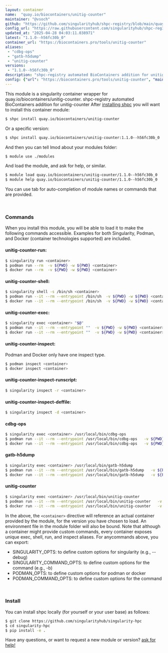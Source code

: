```yaml
---
layout: container
name:  "quay.io/biocontainers/unitig-counter"
maintainer: "@vsoch"
github: "https://github.com/singularityhub/shpc-registry/blob/main/quay.io/biocontainers/unitig-counter/container.yaml"
config_url: "https://raw.githubusercontent.com/singularityhub/shpc-registry/main/quay.io/biocontainers/unitig-counter/container.yaml"
updated_at: "2025-04-28 04:03:11.038971"
latest: "1.1.0--h56fc30b_0"
container_url: "https://biocontainers.pro/tools/unitig-counter"
aliases:
 - "cdbg-ops"
 - "gatb-h5dump"
 - "unitig-counter"
versions:
 - "1.1.0--h56fc30b_0"
description: "shpc-registry automated BioContainers addition for unitig-counter"
config: {"url": "https://biocontainers.pro/tools/unitig-counter", "maintainer": "@vsoch", "description": "shpc-registry automated BioContainers addition for unitig-counter", "latest": {"1.1.0--h56fc30b_0": "sha256:ae6f8424538cf528728dfa0979619e3b742b67551bd8b34007768949d1ac4d19"}, "tags": {"1.1.0--h56fc30b_0": "sha256:ae6f8424538cf528728dfa0979619e3b742b67551bd8b34007768949d1ac4d19"}, "docker": "quay.io/biocontainers/unitig-counter", "aliases": {"cdbg-ops": "/usr/local/bin/cdbg-ops", "gatb-h5dump": "/usr/local/bin/gatb-h5dump", "unitig-counter": "/usr/local/bin/unitig-counter"}}
---
```


This module is a singularity container wrapper for quay.io/biocontainers/unitig-counter.
shpc-registry automated BioContainers addition for unitig-counter
After [installing shpc](#install) you will want to install this container module:


```bash
$ shpc install quay.io/biocontainers/unitig-counter
```

Or a specific version:

```bash
$ shpc install quay.io/biocontainers/unitig-counter:1.1.0--h56fc30b_0
```

And then you can tell lmod about your modules folder:

```bash
$ module use ./modules
```

And load the module, and ask for help, or similar.

```bash
$ module load quay.io/biocontainers/unitig-counter/1.1.0--h56fc30b_0
$ module help quay.io/biocontainers/unitig-counter/1.1.0--h56fc30b_0
```

You can use tab for auto-completion of module names or commands that are provided.

<br>

### Commands

When you install this module, you will be able to load it to make the following commands accessible.
Examples for both Singularity, Podman, and Docker (container technologies supported) are included.

#### unitig-counter-run:

```bash
$ singularity run <container>
$ podman run --rm  -v ${PWD} -w ${PWD} <container>
$ docker run --rm  -v ${PWD} -w ${PWD} <container>
```

#### unitig-counter-shell:

```bash
$ singularity shell -s /bin/sh <container>
$ podman run --it --rm --entrypoint /bin/sh  -v ${PWD} -w ${PWD} <container>
$ docker run --it --rm --entrypoint /bin/sh  -v ${PWD} -w ${PWD} <container>
```

#### unitig-counter-exec:

```bash
$ singularity exec <container> "$@"
$ podman run --it --rm --entrypoint ""  -v ${PWD} -w ${PWD} <container> "$@"
$ docker run --it --rm --entrypoint ""  -v ${PWD} -w ${PWD} <container> "$@"
```

#### unitig-counter-inspect:

Podman and Docker only have one inspect type.

```bash
$ podman inspect <container>
$ docker inspect <container>
```

#### unitig-counter-inspect-runscript:

```bash
$ singularity inspect -r <container>
```

#### unitig-counter-inspect-deffile:

```bash
$ singularity inspect -d <container>
```


#### cdbg-ops

```bash
$ singularity exec <container> /usr/local/bin/cdbg-ops
$ podman run --it --rm --entrypoint /usr/local/bin/cdbg-ops   -v ${PWD} -w ${PWD} <container> -c " $@"
$ docker run --it --rm --entrypoint /usr/local/bin/cdbg-ops   -v ${PWD} -w ${PWD} <container> -c " $@"
```


#### gatb-h5dump

```bash
$ singularity exec <container> /usr/local/bin/gatb-h5dump
$ podman run --it --rm --entrypoint /usr/local/bin/gatb-h5dump   -v ${PWD} -w ${PWD} <container> -c " $@"
$ docker run --it --rm --entrypoint /usr/local/bin/gatb-h5dump   -v ${PWD} -w ${PWD} <container> -c " $@"
```


#### unitig-counter

```bash
$ singularity exec <container> /usr/local/bin/unitig-counter
$ podman run --it --rm --entrypoint /usr/local/bin/unitig-counter   -v ${PWD} -w ${PWD} <container> -c " $@"
$ docker run --it --rm --entrypoint /usr/local/bin/unitig-counter   -v ${PWD} -w ${PWD} <container> -c " $@"
```



In the above, the `<container>` directive will reference an actual container provided
by the module, for the version you have chosen to load. An environment file in the
module folder will also be bound. Note that although a container
might provide custom commands, every container exposes unique exec, shell, run, and
inspect aliases. For anycommands above, you can export:

 - SINGULARITY_OPTS: to define custom options for singularity (e.g., --debug)
 - SINGULARITY_COMMAND_OPTS: to define custom options for the command (e.g., -b)
 - PODMAN_OPTS: to define custom options for podman or docker
 - PODMAN_COMMAND_OPTS: to define custom options for the command

<br>

### Install

You can install shpc locally (for yourself or your user base) as follows:

```bash
$ git clone https://github.com/singularityhub/singularity-hpc
$ cd singularity-hpc
$ pip install -e .
```

Have any questions, or want to request a new module or version? [ask for help!](https://github.com/singularityhub/singularity-hpc/issues)
